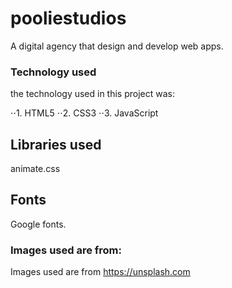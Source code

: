 # pooliestudios
A digital agency that design and develop web apps.
### Technology used
the technology used in this project was:

 ⋅⋅1. HTML5
 ⋅⋅2. CSS3
 ⋅⋅3. JavaScript
## Libraries used
animate.css
## Fonts
Google fonts.
### Images used are from:
Images used are from https://unsplash.com


